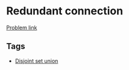 # Redundant connection

[Problem link](https://leetcode.com/problems/redundant-connection)

## Tags

* [Disjoint set union](/README.md#Disjoint_set_union)
